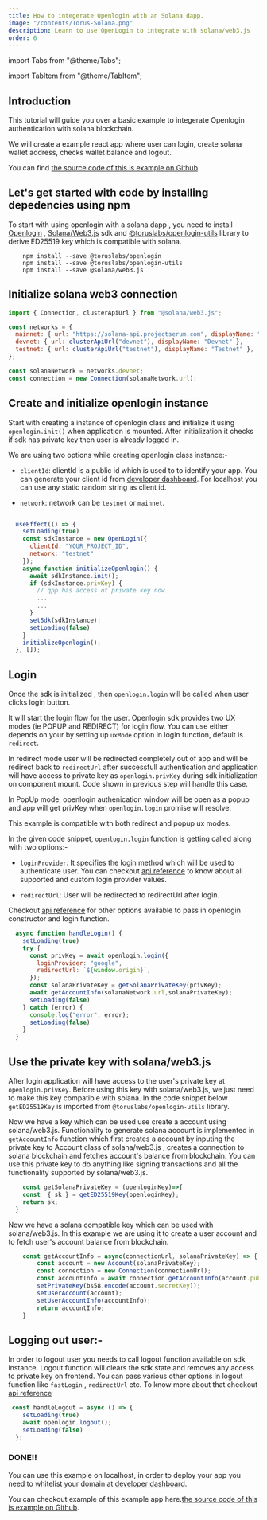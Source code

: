 ```yaml
---
title: How to integerate Openlogin with an Solana dapp.
image: "/contents/Torus-Solana.png"
description: Learn to use OpenLogin to integrate with solana/web3.js
order: 6
---
```


import Tabs from "@theme/Tabs";

import TabItem from "@theme/TabItem";

## Introduction

This tutorial will guide you over a basic example to integerate Openlogin authentication with solana blockchain.

We will create a example react app where user can login, create solana wallet address, checks wallet balance and logout.


You can find [the source code of this is example on Github](https://github.com/torusresearch/openlogin-solana-example).

## Let's get started with code by installing depedencies using npm

To start with using openlogin with a solana dapp , you need to install [Openlogin](https://www.npmjs.com/package/@toruslabs/openlogin) , [Solana/Web3.js](https://solana-labs.github.io/solana-web3.js) sdk and  [@toruslabs/openlogin-utils](https://www.npmjs.com/package/@toruslabs/openlogin-utils) library to derive ED25519 key which is compatible with solana.


```shell
    npm install --save @toruslabs/openlogin
    npm install --save @toruslabs/openlogin-utils
    npm install --save @solana/web3.js
```

## Initialize solana web3 connection


```js
import { Connection, clusterApiUrl } from "@solana/web3.js";

const networks = {
  mainnet: { url: "https://solana-api.projectserum.com", displayName: "Mainnet Beta" },
  devnet: { url: clusterApiUrl("devnet"), displayName: "Devnet" },
  testnet: { url: clusterApiUrl("testnet"), displayName: "Testnet" },
};

const solanaNetwork = networks.devnet;
const connection = new Connection(solanaNetwork.url);

```
## Create and initialize openlogin instance

Start with creating a instance of openlogin class and initialize it using `openlogin.init()` when application is mounted. After initialization it checks if sdk has private key then user is already logged in.

We are using two options while creating openlogin class instance:-

- `clientId`: clientId is a public id which is used to to identify your app. You can generate your client id from [developer dashboard](http://developer.tor.us/). For localhost you can use any static random string as client id.

- `network`: network can be `testnet` or `mainnet`.

```js

  useEffect(() => {
    setLoading(true)
    const sdkInstance = new OpenLogin({
      clientId: "YOUR_PROJECT_ID",
      network: "testnet"
    });
    async function initializeOpenlogin() {
      await sdkInstance.init();
      if (sdkInstance.privKey) {
        // qpp has access ot private key now
        ...
        ...
      }
      setSdk(sdkInstance);
      setLoading(false)
    }
    initializeOpenlogin();
  }, []);

```

## Login

Once the sdk is initialized , then `openlogin.login`
will be called when user clicks login button.

It will start the login flow for the user. Openlogin sdk provides two UX modes (ie POPUP and REDIRECT)
for login flow. You can use either depends on your  by setting up `uxMode` option in login function, default is `redirect`.

In redirect mode user will be redirected completely out of app and will be redirect back to `redirectUrl` after successfull authentication and application will have access to private key as `openlogin.privKey` during sdk initialization on component mount. Code shown in previous step will handle this case.

In PopUp mode, openlogin authenication window will be open as a popup and app will get privKey when  `openlogin.login` promise will resolve.

This example is compatible with both redirect and popup ux modes.

In the given code snippet, `openlogin.login` function is getting called along with two options:-
- `loginProvider`: It specifies the login method which will be used to authenticate user. You can checkout [api reference](https://docs.beta.tor.us/open-login/api-reference) to know about all supported and custom login provider values.

- `redirectUrl`: User will be redirected to redirectUrl after login.

Checkout [api reference](https://docs.beta.tor.us/open-login/api-reference) for other options available to pass in openlogin constructor and login function.

```js
  async function handleLogin() {
    setLoading(true)
    try {
      const privKey = await openlogin.login({
        loginProvider: "google",
        redirectUrl: `${window.origin}`,
      });
      const solanaPrivateKey = getSolanaPrivateKey(privKey);
      await getAccountInfo(solanaNetwork.url,solanaPrivateKey);
      setLoading(false)
    } catch (error) {
      console.log("error", error);
      setLoading(false)
    }
  }

```


## Use the private key with solana/web3.js

After login application will have access to the user's private key at `openlogin.privKey`. Before using this key with solana/web3.js, we just need to make this key compatible with solana. In the code snippet below `getED25519Key` is imported from  `@toruslabs/openlogin-utils` library.

Now we have a key which can be used use create a account using solana/web3.js. Functionality to generate solana account is implemented in `getAccountInfo` function which first creates a account by inputing the private key to Account class of solana/web3.js , creates a connection to solana blockchain and fetches account's balance from blockchain. You can use this private key to do anything like signing transactions and all the functionality supported by solana/web3.js.



```js
    const getSolanaPrivateKey = (openloginKey)=>{
    const  { sk } = getED25519Key(openloginKey);
    return sk;
  }
```

Now we have a solana compatible key which can be used with solana/web3.js. In this example we are using it to create a user account and to fetch user's account balance from blockchain.

```js
    const getAccountInfo = async(connectionUrl, solanaPrivateKey) => {
        const account = new Account(solanaPrivateKey);
        const connection = new Connection(connectionUrl);
        const accountInfo = await connection.getAccountInfo(account.publicKey);
        setPrivateKey(bs58.encode(account.secretKey));
        setUserAccount(account);
        setUserAccountInfo(accountInfo);
        return accountInfo;
    }
```


## Logging out user:-

In order to logout user you needs to call logout function available on sdk instance. Logout function will clears the sdk state and removes any access to private key on frontend.
 You can pass various other options in logout function like `fastLogin` , `redirectUrl` etc. To know more about that checkout [api reference](https://docs.beta.tor.us/open-login/api-reference)

```js
 const handleLogout = async () => {
    setLoading(true)
    await openlogin.logout();
    setLoading(false)
  };
```

### DONE!!
You can use this example on localhost, in order to deploy your app you need to whitelist your domain at [developer dashboard](http://developer.tor.us/).

You can checkout example of this example app here.[the source code of this is example on Github](https://github.com/torusresearch/openlogin-solana-example).
